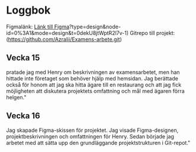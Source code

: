 # Loggbok

Figmalänk: [Länk till Figma](https://www.figma.com/file/YqiqtT8haAu7qNOVKC7NxB/Restaurant-Menu-)?type=design&node-id=0%3A1&mode=design&t=0dekU8jtWptR2l7v-1)
Gitrepo till projekt: (https://github.com/Azralii/Examens-arbete.git)


## Vecka 15
 pratade jag med Henry om beskrivningen av examensarbetet, men han hittade inte företaget som behöver hjälp med hemsidan.
Jag berättade också för honom att jag ska hitta ägare till en restaurang och att jag fick möjligheten att diskutera projektets omfattning och mål med ägaren förra helgen."

## Vecka 16
Jag skapade Figma-skissen för projektet. Jag visade Figma-designen,
projektbeskrivningen och omfattningen för Henry.
Sedan började jag arbetet med att sätta upp den grundläggande projektstrukturen i Git-repot."












